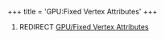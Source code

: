 +++
title = 'GPU:Fixed Vertex Attributes'
+++

1.  REDIRECT [GPU/Fixed Vertex
    Attributes](GPU/Fixed_Vertex_Attributes "wikilink")
